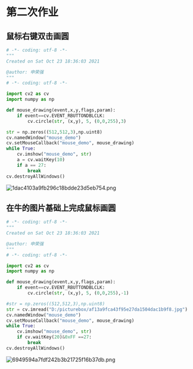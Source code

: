 # 第二次作业
## 鼠标右键双击画圆
```python
# -*- coding: utf-8 -*-
"""
Created on Sat Oct 23 18:36:03 2021

@author: 申荣强
"""
# -*- coding: utf-8 -*-

import cv2 as cv
import numpy as np

def mouse_drawing(event,x,y,flags,param):
    if event==cv.EVENT_RBUTTONDBLCLK:
        cv.circle(str, (x,y), 5, (0,0,255),3)

str = np.zeros((512,512,3),np.uint8)
cv.namedWindow("mouse_demo")
cv.setMouseCallback("mouse_demo", mouse_drawing)
while True:
    cv.imshow("mouse_demo", str)
    a = cv.waitKey(10)
    if a == 27:
        break
cv.destroyAllWindows()
```
![1dac4103a9fb296c18bdde23d5eb754.png](https://i.loli.net/2021/10/23/5CPHGcquVhBylbs.png)
## 在牛的图片基础上完成鼠标画圆
```python
# -*- coding: utf-8 -*-
"""
Created on Sat Oct 23 18:36:03 2021

@author: 申荣强
"""
# -*- coding: utf-8 -*-

import cv2 as cv
import numpy as np

def mouse_drawing(event,x,y,flags,param):
    if event==cv.EVENT_RBUTTONDBLCLK:
        cv.circle(str, (x,y), 5, (0,0,255),-1)

#str = np.zeros((512,512,3),np.uint8)
str = cv.imread("D:/picturebox/af13a9fca43f95e27da1504dac1b9f8.jpg")
cv.namedWindow("mouse_demo")
cv.setMouseCallback("mouse_demo", mouse_drawing)
while True:
    cv.imshow("mouse_demo", str)
    if cv.waitKey(20)&0xFF ==27:
        break
cv.destroyAllWindows()
```
![6949594a7fdf242b3b21725f16b37db.png](https://i.loli.net/2021/10/23/361T2rvM94WmAVS.png)
